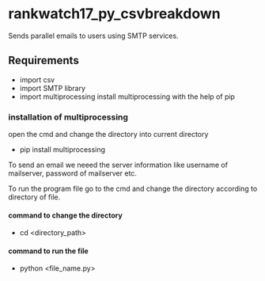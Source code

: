 # rankwatch17_py_csvbreakdown
Sends parallel emails to users using SMTP services.
## Requirements
* import csv
* import SMTP library
* import multiprocessing
install multiprocessing with the help of pip
### installation of multiprocessing
open the cmd and change the directory into current directory
* pip install multiprocessing

To send an email we neeed the server information like username of mailserver, password of mailserver etc.


To run the program file go to the cmd and change the directory according to directory of file. 
#### command to change the directory
* cd <directory_path>
#### command to run the file
* python <file_name.py> 

